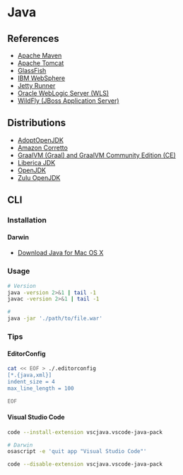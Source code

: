 # Java

<!--
JavaBeans
Hibernate
Spring Framework
-->

## References

- [Apache Maven](/apache_maven.md)
- [Apache Tomcat](/apache_tomcat.md)
- [GlassFish](/glassfish.md)
- [IBM WebSphere](/ibm_websphere.md)
- [Jetty Runner](/jetty-runner.md)
- [Oracle WebLogic Server (WLS)](/weblogic.md)
- [WildFly (JBoss Application Server)](/wildfly.md)

## Distributions

- [AdoptOpenJDK](https://adoptopenjdk.net/)
- [Amazon Corretto](https://aws.amazon.com/pt/corretto/)
- [GraalVM (Graal) and GraalVM Community Edition (CE) ](https://www.graalvm.org/downloads/)
- [Liberica JDK](https://bell-sw.com/pages/downloads/)
- [OpenJDK](https://openjdk.java.net/)
- [Zulu OpenJDK](https://www.azul.com/downloads/zulu-community/)

## CLI

### Installation

#### Darwin

- [Download Java for Mac OS X](https://java.com/en/download/mac_download.jsp)

### Usage

```sh
# Version
java -version 2>&1 | tail -1
javac -version 2>&1 | tail -1

#
java -jar './path/to/file.war'
```

### Tips

<!-- ####

"java.server.launchMode": "LightWeight"
  "java.configuration.checkProjectSettingsExclusions": false -->

#### EditorConfig

```sh
cat << EOF > ./.editorconfig
[*.{java,xml}]
indent_size = 4
max_line_length = 100

EOF
```

<!-- ####

```sh
jar -xvf ./target/[name].war

cd WEB-INF

java -classpath 'lib/*:classes/.' [yourpackage.YourClassName]
``` -->

#### Visual Studio Code

```sh
code --install-extension vscjava.vscode-java-pack
```

```sh
# Darwin
osascript -e 'quit app "Visual Studio Code"'

code --disable-extension vscjava.vscode-java-pack
```
